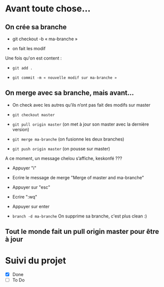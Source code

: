 # Avant toute chose...

## On crée sa branche

* git checkout -b « ma-branche » 

* on fait les modif 

Une fois qu'on est content :

* `git add .`

* `git commit -m « nouvelle modif sur ma-branche »`

## On merge avec sa branche, mais avant...

* On check avec les autres qu’ils n’ont pas fait des modifs sur master 

* `git checkout master`

* `git pull origin master` (on met à jour son master  avec la dernière version)

* `git merge ma-branche` (on fusionne les deux branches)

* `git push origin master` (on pousse sur master)


A ce moment, un message chelou s’affiche, keskonfé ???

* Appuyer "i"

* Ecrire le message de merge "Merge of master and ma-branche"

* Appuyer sur "esc"

* Ecrire ":wq"

* Appuyer sur enter

* `branch -d ma-branche` On supprime sa branche, c'est plus clean :)

## Tout le monde fait un pull origin master pour être à jour

# Suivi du projet

- [x] Done 
- [ ] To Do